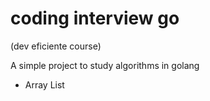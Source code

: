 # coding interview go

(dev eficiente course)

A simple project to study algorithms in golang

- Array List

